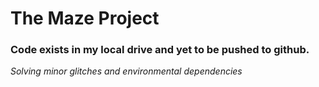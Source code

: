 # The Maze Project
### Code exists in my local drive and yet to be pushed to github.
_Solving minor glitches and environmental dependencies_
